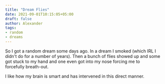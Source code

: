 ```yaml
---
title: "Dream Flies"
date: 2021-09-01T10:15:05+05:00
draft: false
author: Alexander
tags:
- random
- dreams
---
```


So I got a random dream some days ago.
In a dream I smoked (which IRL I didn't do for a number of years).
Then a bunch of flies showed up and some got stuck to my hand and one even got into my nose forcing me to forcefully breath-out.

I like how my brain is smart and has intervened in this direct manner.
